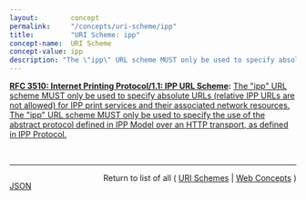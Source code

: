 ```yaml
---
layout:        concept
permalink:     "/concepts/uri-scheme/ipp"
title:         "URI Scheme: ipp"
concept-name:  URI Scheme
concept-value: ipp
description: "The \"ipp\" URL scheme MUST only be used to specify absolute URLs (relative IPP URLs are not allowed) for IPP print services and their associated network resources. The \"ipp\" URL scheme MUST only be used to specify the use of the abstract protocol defined in IPP Model over an HTTP transport, as defined in IPP Protocol."
---
```


**[RFC 3510: Internet Printing Protocol/1.1: IPP URL Scheme](/specs/IETF/RFC/3510 "This memo defines the &#34;ipp&#34; URL (Uniform Resource Locator) scheme. This memo updates IPP/1.1: Encoding and Transport (RFC 2910), by expanding and clarifying Section 5, &#34;IPP URL Scheme&#34;, of RFC 2910. An &#34;ipp&#34; URL is used to specify the network location of a print service that supports the IPP Protocol (RFC 2910), or of a network resource (for example, a print job) managed by such a print service."):** [The "ipp" URL scheme MUST only be used to specify absolute URLs (relative IPP URLs are not allowed) for IPP print services and their associated network resources. The "ipp" URL scheme MUST only be used to specify the use of the abstract protocol defined in IPP Model over an HTTP transport, as defined in IPP Protocol.](http://tools.ietf.org/html/rfc3510#section-4 "Read documentation for URI Scheme &#34;ipp&#34;")

<br/>
<hr/>

<p style="float : left"><a href="./ipp.json" title="JSON representing this particular Web Concept value">JSON</a></p>
<p style="text-align: right">Return to list of all ( <a href="../uri-scheme/">URI Schemes</a> | <a href="../">Web Concepts</a> )</p>
